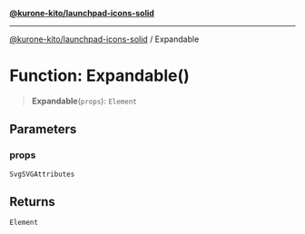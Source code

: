 [**@kurone-kito/launchpad-icons-solid**](../README.md)

***

[@kurone-kito/launchpad-icons-solid](../globals.md) / Expandable

# Function: Expandable()

> **Expandable**(`props`): `Element`

## Parameters

### props

`SvgSVGAttributes`

## Returns

`Element`
